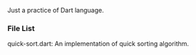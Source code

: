 Just a practice of Dart language.

### File List

quick-sort.dart: An implementation of quick sorting algorithm.
